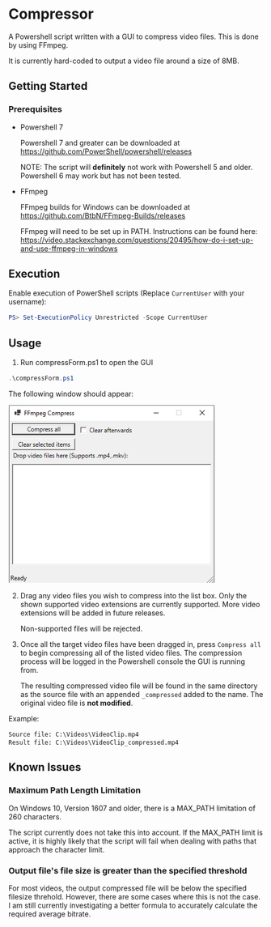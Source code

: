 # Compressor

A Powershell script written with a GUI to compress video files. This is done by using FFmpeg.

 It is currently hard-coded to output a video file around a size of 8MB.

## Getting Started

### Prerequisites

- Powershell 7

    Powershell 7 and greater can be downloaded at https://github.com/PowerShell/powershell/releases

    NOTE: The script will **definitely** not work with Powershell 5 and older. Powershell 6 may work but has not been tested.

- FFmpeg  

    FFmpeg builds for Windows can be downloaded at https://github.com/BtbN/FFmpeg-Builds/releases

    FFmpeg will need to be set up in PATH. Instructions can be found here: https://video.stackexchange.com/questions/20495/how-do-i-set-up-and-use-ffmpeg-in-windows

## Execution

Enable execution of PowerShell scripts (Replace `CurrentUser` with your username):

```powershell
PS> Set-ExecutionPolicy Unrestricted -Scope CurrentUser
```

## Usage

1. Run compressForm.ps1 to open the GUI

```powershell
.\compressForm.ps1
```

The following window should appear:

![Main UI](assets/main_ui.png)

2. Drag any video files you wish to compress into the list box. Only the shown supported video extensions are currently supported. More video extensions will be added in future releases.

    Non-supported files will be rejected.

3. Once all the target video files have been dragged in, press `Compress all` to begin compressing all of the listed video files. The compression process will be logged in the Powershell console the GUI is running from.

    The resulting compressed video file will be found in the same directory as the source file with an appended `_compressed` added to the name. The original video file is **not modified**.

Example:
```
Source file: C:\Videos\VideoClip.mp4
Result file: C:\Videos\VideoClip_compressed.mp4
```

## Known Issues

### Maximum Path Length Limitation

On Windows 10, Version 1607 and older, there is a MAX_PATH limitation of 260 characters.

The script currently does not take this into account. If the MAX_PATH limit is active, it is highly likely that the script will fail when dealing with paths that approach the character limit.

### Output file's file size is greater than the specified threshold

For most videos, the output compressed file will be below the specified filesize threhold. However, there are some cases where this is not the case. I am still currently investigating a better formula to accurately calculate the required average bitrate.
